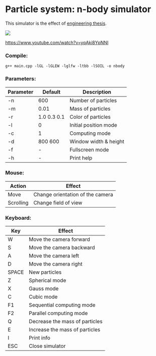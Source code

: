 # Particle system: n-body simulator

This simulator is the effect of [engineering thesis](https://github.com/matb4r/praca-inzynierska).

[![](http://img.youtube.com/vi/yqAki8YpNNI/0.jpg)](https://www.youtube.com/watch?v=yqAki8YpNNI)

https://www.youtube.com/watch?v=yqAki8YpNNI

### Compile:
```
g++ main.cpp -lGL -lGLEW -lglfw -ltbb -lSOIL -o nbody
```

### Parameters:

|Parameter|Default|Description|
|-------------|-------------|-------------|
|-n|600|Number of particles|
|-m|0.01|Mass of particles|
|-r|1.0 0.3 0.1|Color of particles|
|-l|0|Initial position mode|
|-c|1|Computing mode|
|-d|800 600|Window width & height|
|-f|-|Fullscreen mode|
|-h|-|Print help|

### Mouse:

| Action        | Effect           |
| ------------- |-------------|
|Move|Change orientation of the camera|
|Scrolling|Change field of view|

### Keyboard:

| Key        | Effect           |
| ------------- |-------------|
|W|Move the camera forward|
|S|Move the camera backward|
|A|Move the camera left|
|D|Move the camera right|
|SPACE|New particles|
|Z|Spherical mode|
|X|Gauss mode|
|C|Cubic mode|
|F1|Sequential computing mode|
|F2|Parallel computing mode|
|Q|Decrease the mass of particles|
|E|Increase the mass of particles|
|I|Print info|
|ESC|Close simulator|
